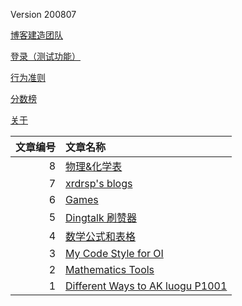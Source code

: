 Version 200807

[博客建造团队](https://www.github.com/dovuque/)

[登录（测试功能）](/login.html)

[行为准则](/code_of_conduct/)

[分数榜](/points/)

[关于](/about/)

|文章编号|文章名称|
|--:|:--|
|8|[物理&化学表](/phy_che_plot/)|
|7|[xrdrsp's blogs](/xrdrsp_blogs/)|
|6|[Games](/games/)|
|5|[Dingtalk 刷赞器](https://www.github.com/dovuq/dingtalk)|
|4|[数学公式和表格](https://dovuq.github.com/post/数学公式和表格)|
|3|[My Code Style for OI](/codestyle/)|
|2|[Mathematics Tools](https://unthique.github.io/mathematics/)|
|1|[Different Ways to AK luogu P1001](/akp1001/)|
